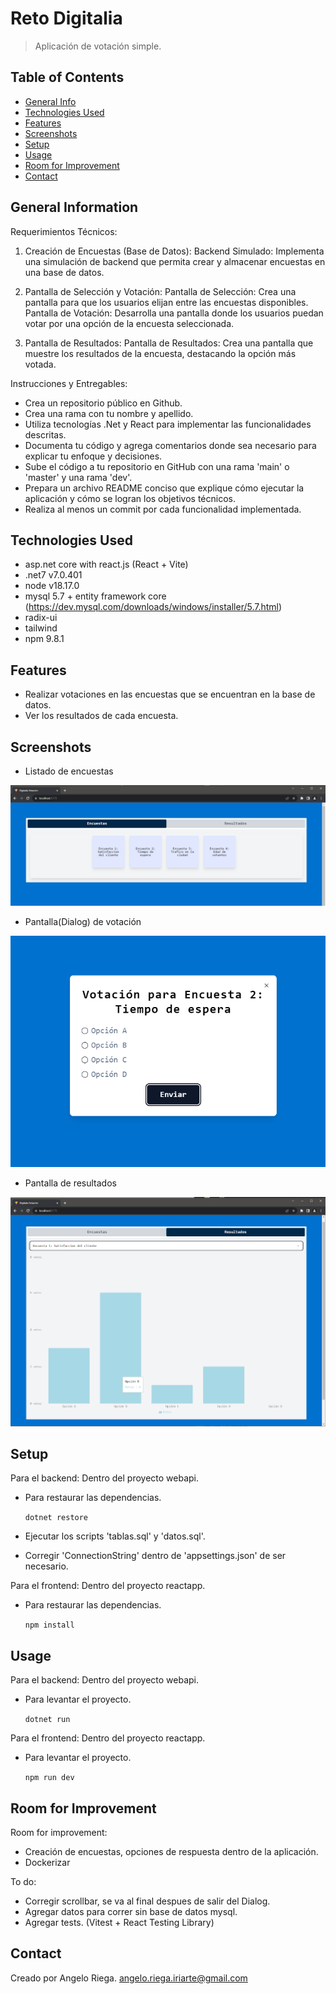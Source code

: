 # Reto Digitalia
> Aplicación de votación simple.

## Table of Contents
* [General Info](#general-information)
* [Technologies Used](#technologies-used)
* [Features](#features)
* [Screenshots](#screenshots)
* [Setup](#setup)
* [Usage](#usage)
* [Room for Improvement](#room-for-improvement)
* [Contact](#contact)


## General Information
Requerimientos Técnicos:

1. Creación de Encuestas (Base de Datos):
Backend Simulado: Implementa una simulación de backend que permita crear y almacenar encuestas en una base de datos.

2. Pantalla de Selección y Votación:
Pantalla de Selección: Crea una pantalla para que los usuarios elijan entre las encuestas disponibles.
Pantalla de Votación: Desarrolla una pantalla donde los usuarios puedan votar por una opción de la encuesta seleccionada.

3. Pantalla de Resultados:
Pantalla de Resultados: Crea una pantalla que muestre los resultados de la encuesta, destacando la opción más votada.

Instrucciones y Entregables:
- Crea un repositorio público en Github.
- Crea una rama con tu nombre y apellido.
- Utiliza tecnologías .Net y React para implementar las funcionalidades descritas.
- Documenta tu código y agrega comentarios donde sea necesario para explicar tu enfoque y decisiones.
- Sube el código a tu repositorio en GitHub con una rama 'main' o 'master' y una rama 'dev'.
- Prepara un archivo README conciso que explique cómo ejecutar la aplicación y cómo se logran los objetivos técnicos.
- Realiza al menos un commit por cada funcionalidad implementada.


## Technologies Used
- asp.net core with react.js (React + Vite)
- .net7 v7.0.401
- node v18.17.0
- mysql 5.7 + entity framework core (https://dev.mysql.com/downloads/windows/installer/5.7.html)
- radix-ui
- tailwind
- npm 9.8.1

## Features
- Realizar votaciones en las encuestas que se encuentran en la base de datos.
- Ver los resultados de cada encuesta.


## Screenshots
- Listado de encuestas

![Encuestas](./reactapp/public/img/encuestas.png)

- Pantalla(Dialog) de votación

![Votacion](./reactapp/public/img/votacion.png)

- Pantalla de resultados

![Resultados](./reactapp/public/img/resultados.png)


## Setup
Para el backend: Dentro del proyecto webapi.

- Para restaurar las dependencias.

	`dotnet restore`

- Ejecutar los scripts 'tablas.sql' y 'datos.sql'.

- Corregir 'ConnectionString' dentro de 'appsettings.json' de ser necesario.

Para el frontend: Dentro del proyecto reactapp.

- Para restaurar las dependencias.

	`npm install`


## Usage
Para el backend: Dentro del proyecto webapi.

- Para levantar el proyecto.

	`dotnet run`

Para el frontend: Dentro del proyecto reactapp.

- Para levantar el proyecto.

	`npm run dev`


## Room for Improvement
Room for improvement:
- Creación de encuestas, opciones de respuesta dentro de la aplicación.
- Dockerizar

To do:
- Corregir scrollbar, se va al final despues de salir del Dialog.
- Agregar datos para correr sin base de datos mysql.
- Agregar tests. (Vitest + React Testing Library)


## Contact
Creado por Angelo Riega.
angelo.riega.iriarte@gmail.com

